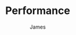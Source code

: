 ---
title: Performance
author: James
layout: category
cat_name: Performance
permalink: /performance/
exclude: true
menu_title: Perf
---